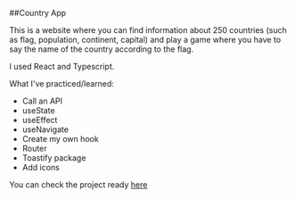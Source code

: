 ##Country App

This is a website where you can find information about 250 countries (such as flag, population, continent, capital) and play a game where you have to say the name of the country according to the flag.

I used React and Typescript.

What I've practiced/learned:
- Call an API
- useState
- useEffect
- useNavigate
- Create my own hook
- Router
- Toastify package
- Add icons

You can check the project ready [here](https://country-app-yasmin.netlify.app/)
